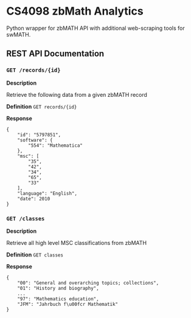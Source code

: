 # CS4098 zbMath Analytics

Python wrapper for zbMATH API with additional web-scraping tools for swMATH.

## REST API Documentation

### `GET /records/{id}`

**Description**

Retrieve the following data from a given zbMATH record

**Definition**
`GET records/{id}`

**Response**
```
{
    "id": "5797851",
    "software": {
        "554": "Mathematica"
    },
    "msc": [
        "35",
        "42",
        "34",
        "65",
        "33"
    ],
    "language": "English",
    "date": 2010
}
```

### `GET /classes`

**Description**

Retrieve all high level MSC classifications from zbMATH

**Definition**
`GET classes`

**Response**
```
{
    "00": "General and overarching topics; collections",
    "01": "History and biography",
    ...
    "97": "Mathematics education",
    "JFM": "Jahrbuch f\u00fcr Mathematik"
}
```

